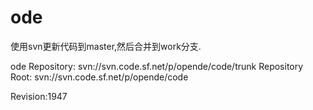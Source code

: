 ode
===

使用svn更新代码到master,然后合并到work分支.

ode Repository:
	svn://svn.code.sf.net/p/opende/code/trunk
Repository Root:
	svn://svn.code.sf.net/p/opende/code

Revision:1947
	
